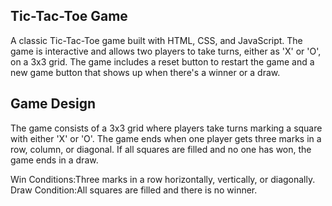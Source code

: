 ## Tic-Tac-Toe Game
A classic Tic-Tac-Toe game built with HTML, CSS, and JavaScript. The game is interactive and allows two players to take turns, either as 'X' or 'O', on a 3x3 grid. The game includes a reset button to restart the game and a new game button that shows up when there's a winner or a draw.

## Game Design
The game consists of a 3x3 grid where players take turns marking a square with either 'X' or 'O'. The game ends when one player gets three marks in a row, column, or diagonal. If all squares are filled and no one has won, the game ends in a draw.

Win Conditions:Three marks in a row horizontally, vertically, or diagonally.
Draw Condition:All squares are filled and there is no winner.
